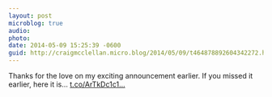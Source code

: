 ```yaml
---
layout: post
microblog: true
audio: 
photo: 
date: 2014-05-09 15:25:39 -0600
guid: http://craigmcclellan.micro.blog/2014/05/09/t464878892604342272.html
---
```

Thanks for the love on my exciting announcement earlier. If you missed it earlier, here it is… [t.co/ArTkDc1c1...](https://t.co/ArTkDc1c1k)
